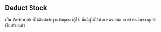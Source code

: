 ## Deduct Stock

เป็น Webhook ที่ใช้ติดต่อกับฐานข้อมูลของผู้ใช้ เมื่อมีผู้ใช้ได้ทำการตรวจสอบการชำระเงินของลูกค้าเรียบร้อยแล้ว


